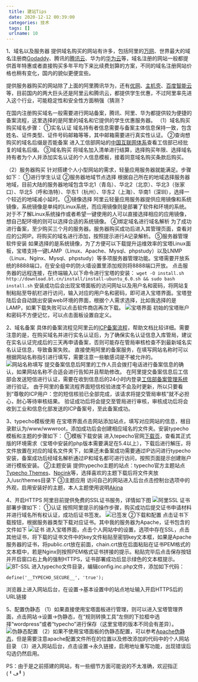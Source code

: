 ```yaml
---
 title: 建站Tips
 date: 2020-12-12 00:39:00
 categories: 技术
 tags: []
 urlname: 10
--- 
```

1、域名以及服务器
提供域名购买的网站有许多，包括阿里的[万网][1]、世界最大的域名注册商[Godaddy][2]、腾讯的[腾讯云][3]、华为的[华为云][4]等，域名注册的网站一般都提供首年特惠或者直接购买多年平均下来比续费划算的方案，不同的域名注册网站价格也稍有变化，国内的貌似更便宜些。

提供服务器购买的网站除了上面的阿里腾讯华为，还有[优网][5]、[主机壳][6]、[百度智能云][7]等，目前国内的两大巨头还是阿里云和腾讯云，都提供学生优惠，不过阿里率先进入这个行业，可能稳定性和安全性方面稍强（猜测？

在国内注册购买域名一般需要进行网站备案，腾讯、阿里、华为都提供较为便捷的备案流程，这里选择的是阿里的域名和它提供的学生优惠服务器。
（1）域名购买
购买域名步骤：
①实名认证
域名持有者信息需要与备案主体信息保持一致，包含姓名、证件类型、证件号码邮箱等等，其中邮箱需要进行真实性认证。
②查询想购买的域名后缀是否能备案
进入工信部网站的[中国互联网体系][8]查看工信部已经批复的域名后缀。
③域名购买
将域名加入清单进行结算，选择购买年限、选择域名持有者为个人并添加实名认证的个人信息模板，接着同意域名购买条款后购买。

（2）服务器购买
针对搭建个人小型网站的需求，轻量应用服务器就能满足。步骤如下：
①进行学生认证
②服务器地域节点选择
根据自己所在的地域选择服务器地域，目前大陆的服务器地域包含华北1（青岛）、华北2（北京）、华北3（张家口）、华北5（呼和浩特）、华东1（杭州）、华东2（上海）、华南1（深圳），选择一个较近的地域减小延时。
③镜像选择
阿里云轻量应用服务器提供应用镜像和系统镜像，系统镜像是单纯的Linux系统，而应用镜像则是部署了软件和环境的系统。对于不了解Linux系统操作或者希望一键使用的人可以直接选择相应的应用镜像，想自己配环境的则可以选择合适的系统镜像。
④绑定域名进行域名解析
为了成功进行备案，至少购买三个月的服务器。服务器购买成功后进入其管理页面，查看对应的公网IP。将购买的域名进行添加，按照提示进行A记录解析。
⑤服务器管理软件安装
如果选择的是系统镜像，为了方便可以下载提升运维效率的宝塔Linux面板，宝塔支持一键LAMP（Linux、Apache、Mysql、phpstudy）以及LNMP（Linux、Nginx、Mysql、phpstudy）等多项服务器管理功能。宝塔需要开放系统的8888端口，在安全组中的防火墙设置里添加规则将8888端口开放。
点击服务器的远程连接，在终端输入以下命令进行宝塔的安装：
`wget -O install.sh http://download.bt.cn/install/install-ubuntu_6.0.sh && sudo bash install.sh`
安装成功后会出现宝塔面板的访问网址以及用户名和密码，将网站复制粘贴至导航栏进行访问，输入对应的用户名和密码，即可进入宝塔界面。宝塔登陆后会自动跳出安装web环境的界面，根据个人需求选择，比如我选择的是LAMP，如果下载失败可以点击软件商店再次下载。
![宝塔界面][9]
初始的宝塔账户和密码不方便记忆，可以点击面板设置自定义。

2、域名备案
具体的备案流程见阿里云的[ICP备案流程][10]，帮助文档比较详细。需要注意的是，在购买域名并进行实名认证后，为了确保实名认证信息入库管局，建议在实名认证完成后的三天再申请备案，否则可能存在管局审核检查不到最新域名实名认证信息，导致备案失败。
直接使用阿里的备案服务，在填写网站名称时可以根据网站名称指引进行填写，需要注意一些敏感词是不被允许的。
![网站名称填写][11]
提交备案信息后阿里的工作人员会拨打电话进行备案信息的确认，如果网站名称不合适会进行告知并且帮助修改。
在阿里提交备案信息后工信部会发送短信进行认证，需要在收到信息后的24小时内登录[工信部备案管理系统][12]进行验证。
由于阿里的备案流程界面短信校验进度不会及时更新，所以只要看到“尊敬的ICP用户：您的短信核验已全部完成，该请求将提交管局审核”就不必担心，耐心等待审核结果。
验证成功后将会提交至管局进行审核，审核成功后将会收到工业和信息化部发送的ICP备案号，至此备案成功。

3、typecho模板使用
在宝塔界面点击网站添加站点，填写对应网站的信息，根目录默认为/www/wwwroot，添加成功后会创建相应域名的文件夹。安装typecho模板和主题的步骤如下：
①模板下载安装
进入tepecho官网[下载页][13]，查看其正式版的环境需求（宝塔中安装的php版本需要满足在5.4以上），下载后进行解压，将文件放置在对应的域名文件夹下，如果还未备案成功需要通过IP访问进行typecho安装，备案成功后经域名解析通过IP和域名都可进行访问，按照页面提示创建账户进行模板安装。
②主题安装
提供typecho主题的站点：typecho官方主题站点[Typecho Themes][14]、[Npcink][15]等，选择喜欢的主题下载后将文件夹放入/usr/themes目录下
③主题应用
访问自己的网站进入后台点击控制台选项中的外观，启用安装好的主题，本人主题使用说明[Akina][16]

4、开启HTTPS
阿里目前提供免费的SSL证书服务，详情如下图
![阿里SSL][17]
证书部署步骤如下：
①认证
按照阿里提示的操作步骤，购买成功后提交证书申请材料并进行域名所有权认证，成功后证书签发。
![已签发][18]
②下载和配置
点击证书下载按钮，根据服务器类型下载对应证书。其中我的服务器为Apache，证书包含的文件如下
![证书][19]
进入宝塔界面，点击个人网站中的设置，选项中存在SSL，点击其他证书，将下载的证书文件中的key文件粘贴至密钥key文本框，如果是Apache服务器的证书，将public.crt放在前面，chain.crt放在后面粘贴在证书PEM格式的文本框中，若是Nginx则按照PEM格式证书拼接的提示。粘贴完毕后点击保存按钮并开启窗口右上角的强制HTTPS，证书部署成功后显示绿色的文本框提示。
![BT-SSL][20]
进入typecho文件目录，编辑config.inc.php文件，添加如下代码：

    define('__TYPECHO_SECURE__', 'true');

浏览器上进入网站后台，在设置->基本设置中的站点地址输入开启HTTPS后的URL链接

5、配置伪静态
（1）如果直接使用宝塔面板进行管理，则可以进入宝塔管理界面，点击网站->设置->伪静态，在“规则转换工具”左侧的下拉框中选择“wordpress”或者“typecho”进行保存（这里宝塔的版本不同会有差异）。
![伪静态配置][21]
（2）如果不使用宝塔面板的伪静态配置，可以参考[Apache伪静态][22]，但是需要注意apache配置文件所在的位置以及修改添加的代码中的个人网站目录
（3）进入网站后台，点击设置->永久链接，启用地址重写功能，出现错误后勾选仍然启用。

PS：由于是之前搭建的网站，有一些细节方面可能说的不太准确，欢迎指正(╹ڡ╹ )


  [1]: https://wanwang.aliyun.com/
  [2]: https://sg.godaddy.com/zh
  [3]: https://dnspod.cloud.tencent.com/
  [4]: https://www.huaweicloud.com/product/domain.html
  [5]: https://www.youwebcloud.com/
  [6]: http://www.zhujike.com/
  [7]: https://cloud.baidu.com/
  [8]: http://xn--eqrt2g.xn--vuq861b/?spm=a2c4g.11186623.2.25.43314dc1O7oJzn#
  [9]: https://cdn.jsdelivr.net/gh/etamsylate-pupu/Image-host/blogImg/construct/BT-1.png
  [10]: https://help.aliyun.com/document_detail/61819.html?spm=a2c4g.11186623.3.2.56fc7bb3drkZ0l
  [11]: https://cdn.jsdelivr.net/gh/etamsylate-pupu/Image-host/blogImg/construct/step-1.png
  [12]: https://beian.miit.gov.cn/?spm=a2c4g.11186623.2.19.56d14b11fEgHLN#/Integrated/ComplaintA
  [13]: http://typecho.org/download
  [14]: https://typecho.me/
  [15]: https://www.npc.ink/tag/typecho-theme
  [16]: https://zhebk.cn/Web/userAkina.html
  [17]: https://cdn.jsdelivr.net/gh/etamsylate-pupu/Image-host/blogImg/construct/SSL.png
  [18]: https://cdn.jsdelivr.net/gh/etamsylate-pupu/Image-host/blogImg/construct/cert.png
  [19]: https://cdn.jsdelivr.net/gh/etamsylate-pupu/Image-host/blogImg/construct/crt.png
  [20]: https://cdn.jsdelivr.net/gh/etamsylate-pupu/Image-host/blogImg/construct/BT-SSL.png
  [21]: https://cdn.jsdelivr.net/gh/etamsylate-pupu/Image-host/blogImg/construct/apache-config.png
  [22]: https://www.typechodev.com/servers/remove_index_for_apache.html